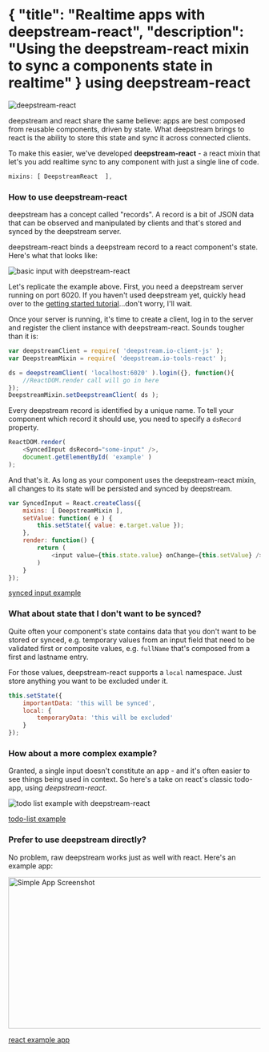 {
	"title": "Realtime apps with deepstream-react",
	"description": "Using the deepstream-react mixin to sync a components state in realtime"
}
using deepstream-react
=================================================

![deepstream-react](../assets/images/react/deepstream-react.png)

deepstream and react share the same believe: apps are best composed from reusable components, driven by state. What deepstream brings to react is the ability to store this state and sync it across connected clients.

To make this easier, we've developed **deepstream-react** - a react mixin that let's you add realtime sync to any component with just a single line of code.

```javascript
mixins: [ DeepstreamReact  ],
```

### How to use deepstream-react
deepstream has a concept called "records". A record is a bit of JSON data that can be observed and manipulated by clients and that's stored and synced by the deepstream server.

deepstream-react binds a deepstream record to a react component's state. Here's what that looks like:

<img width="" src="../assets/images/react/basic-react-input.gif" alt="basic input with deepstream-react" />

Let's replicate the example above. First, you need a deepstream server running on port 6020. If you haven't used deepstream yet, quickly head over to the [getting started tutorial](http://localhost:3000/tutorials/getting-started.html)...don't worry, I'll wait.

Once your server is running, it's time to create a client, log in to the server and register the client instance with deepstream-react. Sounds tougher than it is:

```javascript
var deepstreamClient = require( 'deepstream.io-client-js' );
var DeepstreamMixin = require( 'deepstream.io-tools-react' );

ds = deepstreamClient( 'localhost:6020' ).login({}, function(){
    //ReactDOM.render call will go in here
});
DeepstreamMixin.setDeepstreamClient( ds );
```

Every deepstream record is identified by a unique name. To tell your component which record it should use, you need to specify a `dsRecord` property.

```javascript
ReactDOM.render(
    <SyncedInput dsRecord="some-input" />,
    document.getElementById( 'example' )
);
```

And that's it. As long as your component uses the deepstream-react mixin, all changes to its state will be persisted and synced by deepstream.

```javascript
var SyncedInput = React.createClass({
    mixins: [ DeepstreamMixin ],
    setValue: function( e ) {
        this.setState({ value: e.target.value });
    },
    render: function() {
        return (
            <input value={this.state.value} onChange={this.setValue} />
        )
    }
});
```
<a class="mega" href="https://github.com/deepstreamIO/ds-tutorial-react/tree/master/synced-input"><i class="fa fa-github"></i>synced input example</a>


### What about state that I don't want to be synced?
Quite often your component's state contains data that you don't want to be stored or synced, e.g. temporary values from an input field that need to be validated first or composite values, e.g. `fullName` that's composed from a first and lastname entry.

For those values, deepstream-react supports a `local` namespace. Just store anything you want to be excluded under it.

```javascript
this.setState({
    importantData: 'this will be synced',
    local: {
        temporaryData: 'this will be excluded'
    }
});
```

### How about a more complex example?
Granted, a single input doesn't constitute an app - and it's often easier to see things being used in context. So here's a take on react's classic todo-app, using *deepstream-react*.

<img width="" src="../assets/images/react/complex-react-example.gif" alt="todo list example with deepstream-react" />

<a class="mega" href="https://github.com/deepstreamIO/ds-tutorial-react/tree/master/todo-list"><i class="fa fa-github"></i>todo-list example</a>

### Prefer to use deepstream directly?
No problem, raw deepstream works just as well with react. Here's an example app:
<div class="img-container">
	<img class="tutorial" width="602" height="302" src="../assets/images/simple-app.png" alt="Simple App Screenshot" />
</div>

<a class="mega" href="//github.com/deepstreamIO/ds-demo-simple-app-react"><i class="fa fa-github"></i>react example app</a>
